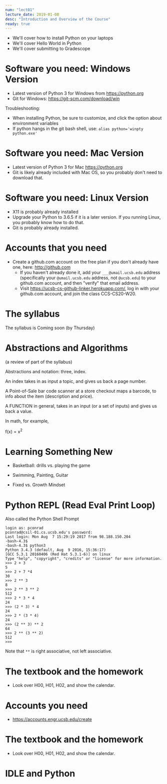 ```yaml
---
num: "lect01"
lecture_date: 2019-01-08
desc: "Introduction and Overview of the Course"
ready: true
---
```



* We'll cover how to install Python on your laptops
* We'll cover Hello World in Python
* We'll cover submitting to Gradescope

# Software you need: Windows Version

* Latest version of Python 3 for Windows from <https://python.org>
* Git for Windows: <https://git-scm.com/download/win>

Troubleshooting:
* When installing Python, be sure to customize, and click the option about environment variables
* If python hangs in the git bash shell, use: `alias python='winpty python.exe'`

# Software you need: Mac Version


* Latest version of Python 3 for Mac <https://python.org>
* Git is likely already included with Mac OS, so you probably don't need to download that.


# Software you need: Linux Version

* X11 is probably already installed
* Upgrade your Python to 3.6.5 if it is a later version. If you running Linux, you probably know how to do that.
* Git is probably already installed.


# Accounts that you need

* Create a github.com account on the free plan if you don't already have one, here: <http://github.com>
   * If you haven't already done it, add your `___@umail.ucsb.edu` address (specifically your `@umail.ucsb.edu` address, not `@ucsb.edu`) to your github.com account, and then "verify" that email address.
   * Visit <https://ucsb-cs-github-linker.herokuapp.com/>, log in with your github.com account, and join the class CCS-CS20-W20.

# The syllabus

The syllabus is Coming soon (by Thursday)

# Abstractions and Algorithms

(a review of part of the syllabus)

Abstractions and notation: three, index.

An index takes in as input a topic, and gives us back a page number.

A Point-of-Sale bar code scanner at a store checkout maps a barcode, to info about the item (description and price).

A FUNCTION in general, takes in an input (or a set of inputs) and gives us back a value.

In math, for example, 

f(x) = x<sup>2</sup>



# Learning Something New

* Basketball: drills vs. playing the game

* Swimming, Painting, Guitar

* Fixed vs. Growth Mindset

# Python REPL (Read Eval Print Loop)

Also called the Python Shell Prompt

```
login as: pconrad
pconrad@csil-01.cs.ucsb.edu's password:
Last login: Mon Aug  7 15:29:19 2017 from 98.188.150.204
-bash-4.3$
-bash-4.3$ python3
Python 3.4.3 (default, Aug  9 2016, 15:36:17)
[GCC 5.3.1 20160406 (Red Hat 5.3.1-6)] on linux
Type "help", "copyright", "credits" or "license" for more information.
>>> 2 + 3
5
>>> 2 + 7 *4
30
>>> 2 ** 3
8
>>> 2 ** 3 ** 2
512
>>> 2 * 3 * 4
24
>>> (2 * 3) * 4
24
>>> 2 * (3 * 4)
24
>>> (2 ** 3) ** 2
64
>>> 2 ** (3 ** 2)
512
>>>
```

Note that `**` is right associative, not left associative.

# The textbook and the homework

* Look over H00, H01, H02, and show the calendar.

# Accounts you need
 
* https://accounts.engr.ucsb.edu/create


# The textbook and the homework

* Look over H00, H01, H02, and show the calendar.

# IDLE and Python
